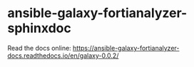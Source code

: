 # ansible-galaxy-fortianalyzer-sphinxdoc

Read the docs online: https://ansible-galaxy-fortianalyzer-docs.readthedocs.io/en/galaxy-0.0.2/
